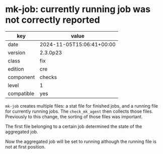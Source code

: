 [//]: # (werk v2)
# mk-job: currently running job was not correctly reported

key        | value
---------- | ---
date       | 2024-11-05T15:06:41+00:00
version    | 2.3.0p23
class      | fix
edition    | cre
component  | checks
level      | 1
compatible | yes

`mk-job` creates multiple files: a stat file for finished jobs, and a running
file for currently running jobs. The `check_mk_agent` then collects those files.
Previously to this change, the sorting of those files was important.

The first file belonging to a certain job determined the state of the aggregated job.

Now the aggregated job will be set to running although the running file is not
at first position.
